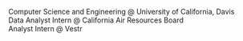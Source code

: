 Computer Science and Engineering @ University of California, Davis
<br/>Data Analyst Intern @ California Air Resources Board
<br/>Analyst Intern @ Vestr
